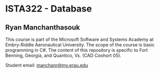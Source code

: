 # ISTA322 - Database

## Ryan Manchanthasouk

This course is part of the Microsoft Software and Systems Academy at Embry-Riddle Aeronautical University. The scope of the course is basic programming in C#. The content of this repository is specific to Fort Benning, Georgia, and Quantico, Vs. (CAD Coohort 05). 

Student email: manchanr@my.erau.edu
